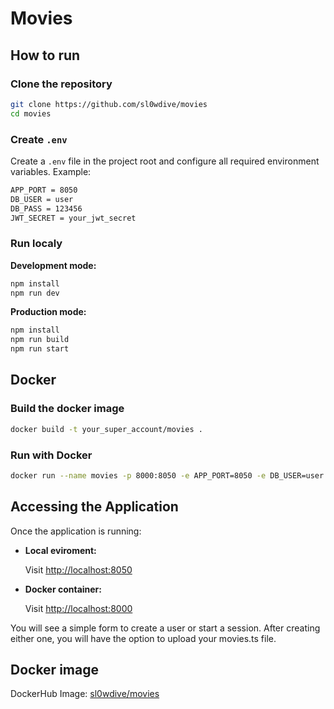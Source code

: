 # Movies

## How to run

### Clone the repository

```bash
git clone https://github.com/sl0wdive/movies
cd movies
```

### Create `.env`

Create a `.env` file in the project root and configure all required environment variables. Example:

```bash
APP_PORT = 8050
DB_USER = user
DB_PASS = 123456
JWT_SECRET = your_jwt_secret
```

### Run localy

**Development mode:**
```bash
npm install
npm run dev
```

**Production mode:**
```bash
npm install
npm run build
npm run start
```

## Docker

### Build the docker image

```bash
docker build -t your_super_account/movies .
```

### Run with Docker

```bash
docker run --name movies -p 8000:8050 -e APP_PORT=8050 -e DB_USER=user -e DB_PASS=your_pass -e JWT_SECRET=your_jwt_secret sl0wdive/movies
```

## Accessing the Application

Once the application is running:

- **Local eviroment:**

  Visit [http://localhost:8050](http://localhost:8050)

- **Docker container:** 

  Visit [http://localhost:8000](http://localhost:8000)

You will see a simple form to create a user or start a session. After creating either one, you will have the option to upload your movies.ts file.


## Docker image

DockerHub Image: [sl0wdive/movies](https://hub.docker.com/r/sl0wdive/movies)
